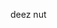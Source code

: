 deez nut

<!---
herbetsherb/herbetsherb is a ✨ special ✨ repository because its `README.md` (this file) appears on your GitHub profile.
You can click the Preview link to take a look at your changes.
--->
